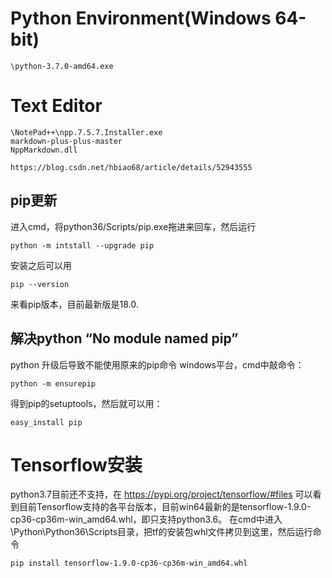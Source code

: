# Python Environment(Windows 64-bit)
	\python-3.7.0-amd64.exe
	
# Text Editor
	\NotePad++\npp.7.5.7.Installer.exe
	markdown-plus-plus-master
	NppMarkdown.dll
	
	https://blog.csdn.net/hbiao68/article/details/52943555
	
## pip更新
进入cmd，将python36/Scripts/pip.exe拖进来回车，然后运行
```
python -m intstall --upgrade pip
```
安装之后可以用
```
pip --version
```
来看pip版本，目前最新版是18.0.

## 解决python “No module named pip”
python 升级后导致不能使用原来的pip命令
windows平台，cmd中敲命令：
```
python -m ensurepip
```
得到pip的setuptools，然后就可以用：
```
easy_install pip
```
# Tensorflow安装
python3.7目前还不支持，在 https://pypi.org/project/tensorflow/#files 可以看到目前Tensorflow支持的各平台版本，目前win64最新的是tensorflow-1.9.0-cp36-cp36m-win_amd64.whl，即只支持python3.6。
在cmd中进入\Python\Python36\Scripts目录，把tf的安装包whl文件拷贝到这里，然后运行命令
```
pip install tensorflow-1.9.0-cp36-cp36m-win_amd64.whl
```